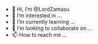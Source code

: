 - 👋 Hi, I’m @LordZamasu
- 👀 I’m interested in ...
- 🌱 I’m currently learning ...
- 💞️ I’m looking to collaborate on ...
- 📫 How to reach me ...

<!---
LordZamasu/LordZamasu is a ✨ special ✨ repository because its `README.md` (this file) appears on your GitHub profile.
You can click the Preview link to take a look at your changes.
--->
